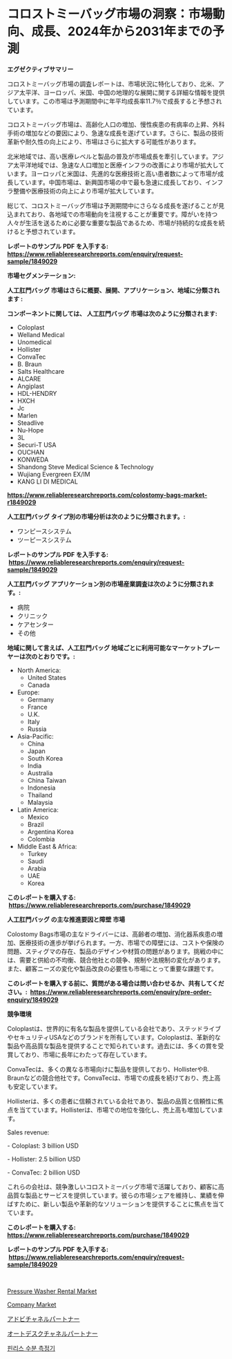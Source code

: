 <p><h1>コロストミーバッグ市場の洞察：市場動向、成長、2024年から2031年までの予測</h1></p><p><strong>エグゼクティブサマリー</strong></p>
<p><p>コロストミーバッグ市場の調査レポートは、市場状況に特化しており、北米、アジア太平洋、ヨーロッパ、米国、中国の地理的な展開に関する詳細な情報を提供しています。この市場は予測期間中に年平均成長率11.7％で成長すると予想されています。</p><p>コロストミーバッグ市場は、高齢化人口の増加、慢性疾患の有病率の上昇、外科手術の増加などの要因により、急速な成長を遂げています。さらに、製品の技術革新や耐久性の向上により、市場はさらに拡大する可能性があります。</p><p>北米地域では、高い医療レベルと製品の普及が市場成長を牽引しています。アジア太平洋地域では、急速な人口増加と医療インフラの改善により市場が拡大しています。ヨーロッパと米国は、先進的な医療技術と高い患者数によって市場が成長しています。中国市場は、新興国市場の中で最も急速に成長しており、インフラ整備や医療技術の向上により市場が拡大しています。</p><p>総じて、コロストミーバッグ市場は予測期間中にさらなる成長を遂げることが見込まれており、各地域での市場動向を注視することが重要です。障がいを持つ人々が生活を送るために必要な重要な製品であるため、市場が持続的な成長を続けると予想されています。</p></p>
<p><strong>レポートのサンプル PDF を入手する: <a href="https://www.reliableresearchreports.com/enquiry/request-sample/1849029">https://www.reliableresearchreports.com/enquiry/request-sample/1849029</a></strong></p>
<p><strong>市場セグメンテーション:</strong></p>
<p><strong> 人工肛門バッグ 市場はさらに概要、展開、アプリケーション、地域に分類されます :</strong></p>
<p><strong>コンポーネントに関しては、 人工肛門バッグ 市場は次のように分類されます: &nbsp;</strong></p>
<p><ul><li>Coloplast</li><li>Welland Medical</li><li>Unomedical</li><li>Hollister</li><li>ConvaTec</li><li>B. Braun</li><li>Salts Healthcare</li><li>ALCARE</li><li>Angiplast</li><li>HDL-HENDRY</li><li>HXCH</li><li>Jc</li><li>Marlen</li><li>Steadlive</li><li>Nu-Hope</li><li>3L</li><li>Securi-T USA</li><li>OUCHAN</li><li>KONWEDA</li><li>Shandong Steve Medical Science & Technology</li><li>Wujiang Evergreen EX/IM</li><li>KANG LI DI MEDICAL</li></ul></p>
<p><strong><a href="https://www.reliableresearchreports.com/colostomy-bags-market-r1849029">https://www.reliableresearchreports.com/colostomy-bags-market-r1849029</a></strong></p>
<p><strong> 人工肛門バッグ タイプ別の市場分析は次のように分類されます。:</strong></p>
<p><ul><li>ワンピースシステム</li><li>ツーピースシステム</li></ul></p>
<p><strong>レポートのサンプル PDF を入手する: &nbsp;<a href="https://www.reliableresearchreports.com/enquiry/request-sample/1849029">https://www.reliableresearchreports.com/enquiry/request-sample/1849029</a></strong></p>
<p><strong> 人工肛門バッグ アプリケーション別の市場産業調査は次のように分類されます。:</strong></p>
<p><ul><li>病院</li><li>クリニック</li><li>ケアセンター</li><li>その他</li></ul></p>
<p><strong>地域に関して言えば、人工肛門バッグ 地域ごとに利用可能なマーケットプレーヤーは次のとおりです。:</strong></p>
<p><ul>
    <li>
        North America:
        <ul>
            <li>United States</li>
            <li>Canada</li>
        </ul>
    </li>
    <li>
        Europe:
        <ul>
            <li>Germany</li>
            <li>France</li>
            <li>U.K.</li>
            <li>Italy</li>
            <li>Russia</li>
        </ul>
    </li>
    <li>
        Asia-Pacific:
        <ul>
            <li>China</li>
            <li>Japan</li>
            <li>South Korea</li>
            <li>India</li>
            <li>Australia</li>
            <li>China Taiwan</li>
            <li>Indonesia</li>
            <li>Thailand</li>
            <li>Malaysia</li>
        </ul>
    </li>
    <li>
        Latin America:
        <ul>
            <li>Mexico</li>
            <li>Brazil</li>
            <li>Argentina Korea</li>
            <li>Colombia</li>
        </ul>
    </li>
    <li>
        Middle East & Africa:
        <ul>
            <li>Turkey</li>
            <li>Saudi</li>
            <li>Arabia</li>
            <li>UAE</li>
            <li>Korea</li>
        </ul>
    </li>
    </ul></p>
<p><strong>このレポートを購入する: &nbsp;<a href="https://www.reliableresearchreports.com/purchase/1849029">https://www.reliableresearchreports.com/purchase/1849029</a></strong></p>
<p><strong>人工肛門バッグ の主な推進要因と障壁 市場</strong></p>
<p><p>Colostomy Bags市場の主なドライバーには、高齢者の増加、消化器系疾患の増加、医療技術の進歩が挙げられます。一方、市場での障壁には、コストや保険の問題、スティグマの存在、製品のデザインや材質の問題があります。挑戦の中には、需要と供給の不均衡、競合他社との競争、規制や法規制の変化があります。また、顧客ニーズの変化や製品改良の必要性も市場にとって重要な課題です。</p></p>
<p><strong>このレポートを購入する前に、質問がある場合は問い合わせるか、共有してください。:&nbsp; <a href="https://www.reliableresearchreports.com/enquiry/pre-order-enquiry/1849029">https://www.reliableresearchreports.com/enquiry/pre-order-enquiry/1849029</a></strong></p>
<p><strong>競争環境</strong></p>
<p><p>Coloplastは、世界的に有名な製品を提供している会社であり、ステッドライブやセキュリティUSAなどのブランドを所有しています。Coloplastは、革新的な製品や高品質な製品を提供することで知られています。過去には、多くの賞を受賞しており、市場に長年にわたって存在しています。</p><p>ConvaTecは、多くの異なる市場向けに製品を提供しており、HollisterやB. Braunなどの競合他社です。ConvaTecは、市場での成長を続けており、売上高も安定しています。</p><p>Hollisterは、多くの患者に信頼されている会社であり、製品の品質と信頼性に焦点を当てています。Hollisterは、市場での地位を強化し、売上高も増加しています。</p><p>Sales revenue:</p><p>- Coloplast: 3 billion USD</p><p>- Hollister: 2.5 billion USD</p><p>- ConvaTec: 2 billion USD</p><p>これらの会社は、競争激しいコロストミーバッグ市場で活躍しており、顧客に高品質な製品とサービスを提供しています。彼らの市場シェアを維持し、業績を伸ばすために、新しい製品や革新的なソリューションを提供することに焦点を当てています。</p></p>
<p><strong>このレポートを購入する: &nbsp; <a href="https://www.reliableresearchreports.com/purchase/1849029">https://www.reliableresearchreports.com/purchase/1849029</a></strong></p>
<p><strong>レポートのサンプル PDF を入手する: &nbsp;<a href="https://www.reliableresearchreports.com/enquiry/request-sample/1849029">https://www.reliableresearchreports.com/enquiry/request-sample/1849029</a></strong><strong></strong></p>
<p>&nbsp;</p>
<p><p><a href="https://github.com/luckyshygirl/Market-Research-Report-List-4/blob/main/pressure-washer-rental-market.md">Pressure Washer Rental Market</a></p><p><a href="https://issuu.com/reportprime-2/docs/company-market-size-2030.pptx">Company Market</a></p><p><a href="https://github.com/mohamedbakry57/Market-Research-Report-List-3/blob/main/234802428197.md">アドビチャネルパートナー</a></p><p><a href="https://github.com/zjkmgcs938405/Market-Research-Report-List-1/blob/main/580274628198.md">オートデスクチャネルパートナー</a></p><p><a href="https://github.com/KellyLyncyh543964/Market-Research-Report-List-1/blob/main/242721425593.md">핀리스 수분 측정기</a></p></p>